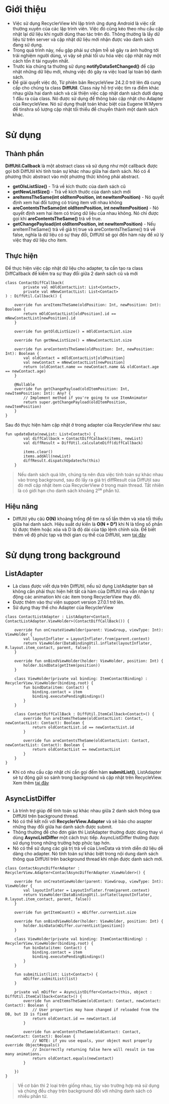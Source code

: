 # Giới thiệu
* Việc sử dụng RecyclerView khi lập trình ứng dụng Android là việc rất thường xuyên của các lập trình viên. Việc đó cũng kéo theo nhu cầu cập nhật lại dữ liệu khi người dùng thao tác trên đó. Thông thường là lấy dữ liệu từ trên server và cập nhật dữ liệu mới nhận được vào danh sách đang sử dụng.
* Trong quá trình này, nếu gặp phải sự chậm trễ sẽ gây ra ảnh hưởng tới trải nghiệm người dùng, vì vậy sẽ phải tối ưu hóa việc cập nhật này một cách tốn ít tài nguyên nhất.
* Trước kia chúng ta thường sử dụng **notifyDataSetChanged()** để cập nhật những dữ liệu mới, nhưng việc đó gây ra việc load lại toàn bộ danh sách.
* Để giải quyết việc đó, Từ phiên bản RecycleView 24.2.0 trở lên đã cung cấp cho chúng ta class **DiffUtil**. Class này hỗ trợ việc tìm ra điểm khác nhau giữa hai danh sách và cải thiện việc cập nhật danh sách dưới dạng 1 đầu ra của class. Nó được sử dụng để thông báo cập nhật cho Adapter của RecycleView. Nó sử dụng thuật toán khác biệt của Eugene W.Myers để tinshra số lượng cập nhật tối thiểu để chuyển thành một danh sách khác.

# Sử dụng
## Thành phần
**DiffUtil.Callback** là một abstract class và sử dụng như một callback được gọi bởi DiffUtil khi tính toán sự khác nhau giữa hai danh sách. Nó có 4 phương thức abstract vào một phương thức không phải abstract. 

* **getOlsListSize()** - Trả về kích thước của danh sách cũ
* **getNewListSize()** - Trả về kích thước của danh sách mới
* **areItemsTheSame(int oldItemPosition, int newItemPosition)** - Nó quyết định xem hai đối tượng có trùng item với nhau không
* **areContentsTheSame(int oldItemPosition, int newItemPosition)** - Nó quyết định xem hai item có trùng dữ liệu của nhau không. Nó chỉ được gọi khi **areContentsTheSame()** trả về true.
* **getChangePayload(int oldItemPosition, int newItemPosition)** - Nếu areItemTheSame() trả về giá trị true và areContentsTheSame() trả về false, nghĩa là dữ liệu có sự thay đổi, DiffUtil sẽ gọi đến hàm này để xử lý việc thay dữ liệu cho item.

## Thực hiện
Để thực hiện việc cập nhật dữ liệu cho adapter, ta cần tạo ra class DiffCallback để kiểm tra sự thay đổi giữa 2 danh sách cũ và mới

```
class ContactDiffCallback(
        private val mOldContactList: List<Contact>,
        private val mNewContactList: List<Contact>
) : DiffUtil.Callback() {

    override fun areItemsTheSame(oldPosition: Int, newPosition: Int): Boolean {
        return mOldContactList[oldPosition].id == mNewContactList[newPosition].id
    }

    override fun getOldListSize() = mOldContactList.size

    override fun getNewListSize() = mNewContactList.size

    override fun areContentsTheSame(oldPosition: Int, newPosition: Int): Boolean {
        val oldContact = mOldContactList[oldPosition]
        val newContact = mNewContactList[newPosition]
        return (oldContact.name == newContact.name && oldContact.age == newContact.age)
    }

    @Nullable
    override fun getChangePayload(oldItemPosition: Int, newItemPosition: Int): Any? {
        // Implement method if you're going to use ItemAnimator
        return super.getChangePayload(oldItemPosition, newItemPosition)
    }
}
```
Sau đó thực hiện hàm cập nhật ở trong adapter của RecyclerView như sau:
```
fun updateData(newList: List<Contact>) {
        val diffCallback = ContactDiffCalback(items, newList)
        val diffResult = DiffUtil.calculateDiff(diffCallback)

        items.clear()
        items.addAll(newList)
        diffResult.dispatchUpdatesTo(this)
    }
```

> Nếu danh sách quá lớn, chúng ta nên đưa việc tính toán sự khác nhau vào trong background, sau đó lấy ra giá trị diffResult của DiffUtil sau đó mới cập nhật item của RecyclerView ở trong main thread. Tất nhiên là có giới hạn cho danh sách khoảng 2²⁶ phần tử.
## Hiệu năng
* DiffUtil yêu câù **O(N)** khoảng trống để tìm ra số lần thêm và xóa tối thiểu giữa hai danh sách. Hiệu suất dự kiến là **O(N + D²)** khi N là tổng số phần tử được thêm hoặc xóa và D là độ dài của tập lệnh chỉnh sửa. Để biết thêm về độ phức tạp và thời gian cụ thể của DiffUtil, xem [tại đây](https://developer.android.com/reference/android/support/v7/util/DiffUtil)

# Sử dụng trong background
## ListAdapter
* Là class được viết dựa trên DiffUtil, nếu sử dụng ListAdapter bạn sẽ không cần phải thực hiện hết tất cả hàm của DiffUtil mà vẫn nhận tự động các animation khi các item trong RecyclerView thay đổi.
* Được thêm vào thư viện support version 27.0.1 trở lên.
* Sử dụng thay thế cho Adapter của RecyclerView
```
class ContactListAdapter : ListAdapter<Contact, ContactListAdapter.ViewHolder>(ContactDiffCallBack()) {

    override fun onCreateViewHolder(parent: ViewGroup, viewType: Int): ViewHolder {
        val layoutInflater = LayoutInflater.from(parent.context)
        return ViewHolder(DataBindingUtil.inflate(layoutInflater, R.layout.item_contact, parent, false))
    }

    override fun onBindViewHolder(holder: ViewHolder, position: Int) {
        holder.bindData(getItem(position))
    }

    class ViewHolder(private val binding: ItemContactBinding) : RecyclerView.ViewHolder(binding.root) {
        fun bindData(item: Contact) {
            binding.contact = item
            binding.executePendingBindings()
        }
    }

    class ContactDiffCallBack : DiffUtil.ItemCallback<Contact>() {
        override fun areItemsTheSame(oldContactList: Contact, newContactList: Contact): Boolean {
            return oldContactList.id == newContactList.id
        }

        override fun areContentsTheSame(oldContactList: Contact, newContactList: Contact): Boolean {
            return oldContactList == newContactList
        }
    }
}
```

* Khi có nhu cầu cập nhật chỉ cần gọi đếm hàm **submitList()**, ListAdapter sẽ tự động gửi so sánh trong background và cập nhật trên RecycleView. Xem thêm [tại đây](https://developer.android.com/reference/android/support/v7/recyclerview/extensions/ListAdapter)

## AsyncListDiffer
* Là trình trợ giúp để tính toán sự khác nhau giữa 2 danh sách thông qua DiffUtil trên background thread.
* Nó có thể kết nối với **RecyclerView.Adapter** và sẽ báo cho asapter những thay đổi giữa hai danh sách được submit. 
* Thông thường để cho đơn giản thì ListAdapter thường được dùng thay vì dùng **AsyncListDiffer** một cách trực tiếp. AsyncListDiffer thường được sử dụng trong những trường hợp phức tạp hơn.
* Nó có thể sử dụng các giá trị trả về của LiveData và trình diễn dữ liệu dễ dàng cho adapter. Nó tính toán sự khác biệt trong nội dung danh sách thông qua DiffUtil trên background thread khi nhận được danh sách mới.
```
class ContactAsyncDifferAdapter : RecyclerView.Adapter<ContactAsyncDifferAdapter.ViewHolder>() {

    override fun onCreateViewHolder(parent: ViewGroup, viewType: Int): ViewHolder {
        val layoutInflater = LayoutInflater.from(parent.context)
        return ViewHolder(DataBindingUtil.inflate(layoutInflater, R.layout.item_contact, parent, false))
    }

    override fun getItemCount() = mDiffer.currentList.size
    
    override fun onBindViewHolder(holder: ViewHolder, position: Int) {
        holder.binData(mDiffer.currentList[position])
    }

    class ViewHolder(private val binding: ItemContactBinding) : RecyclerView.ViewHolder(binding.root) {
        fun binData(item: Contact) {
            binding.contact = item
            binding.executePendingBindings()
        }
    }

    fun submitList(list: List<Contact>) {
        mDiffer.submitList(list)
    }

    private val mDiffer = AsyncListDiffer<Contact>(this, object : DiffUtil.ItemCallback<Contact>() {
        override fun areItemsTheSame(oldContact: Contact, newContact: Contact): Boolean {
            // User properties may have changed if reloaded from the DB, but ID is fixed
            return oldContact.id == newContact.id
        }

        override fun areContentsTheSame(oldContact: Contact, newContact: Contact): Boolean {
            // NOTE: if you use equals, your object must properly override Object#equals()
            // Incorrectly returning false here will result in too many animations.
            return oldContact.equals(newContact)
        }

    })
}
```

> Về cơ bản thì 2 loại trên giống nhau, tùy vào trường hợp mà sử dụng và chúng đều chạy trên background đối với những danh sách có nhiều phần tử.